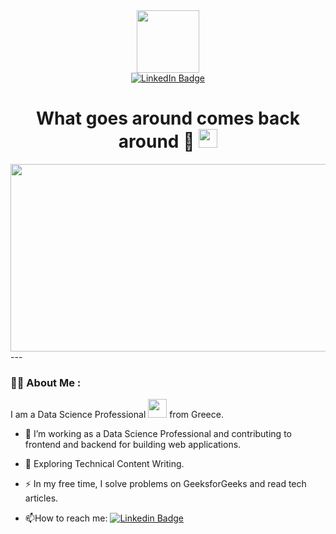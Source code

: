 

<!--
**anakel/anakel** is a ✨ _special_ ✨ repository because its `README.md` (this file) appears on your GitHub profile.

Here are some ideas to get you started:

- 🔭 I’m currently working on ...
- 🌱 I’m currently learning ...
- 👯 I’m looking to collaborate on ...
- 🤔 I’m looking for help with ...
- 💬 Ask me about ...
- 📫 How to reach me: ...
- 😄 Pronouns: ...
- ⚡ Fun fact: ...
-->
<div id="header" align="center">
  <img src="https://media.giphy.com/media/M9gbBd9nbDrOTu1Mqx/giphy.gif" width="100"/>
  <div id="badges">
    <a href="https://www.linkedin.com/in/panagiotis-sideris-44343899/">
    <img src="https://img.shields.io/badge/LinkedIn-blue?style=for-the-badge&logo=linkedin&logoColor=white"       alt="LinkedIn Badge"/>
    </a>
  </div>
<img src="https://komarev.com/ghpvc/?username=anakel&style=flat-square&color=blue" alt=""/> 
<h1>
  What goes around comes back around 🙂
  <img src="https://media.giphy.com/media/hvRJCLFzcasrR4ia7z/giphy.gif" width="30px"/>
</h1>
</div>
<div align="center">
  <img src="https://media.giphy.com/media/dWesBcTLavkZuG35MI/giphy.gif" width="600" height="300"/>
</div>
---

### :man_technologist: About Me :

I am a Data Science Professional <img src="https://media.giphy.com/media/WUlplcMpOCEmTGBtBW/giphy.gif" width="30"> from Greece.

- :telescope: I’m working as a Data Science Professional and contributing to frontend and backend for building web applications.

- :seedling: Exploring Technical Content Writing.

- :zap: In my free time, I solve problems on GeeksforGeeks and read tech articles.

- :mailbox:How to reach me: [![Linkedin Badge](https://img.shields.io/badge/-kakbar-blue?style=flat&logo=Linkedin&logoColor=white)]([your-linkedin-url](https://www.linkedin.com/in/panagiotis-sideris-44343899/))


